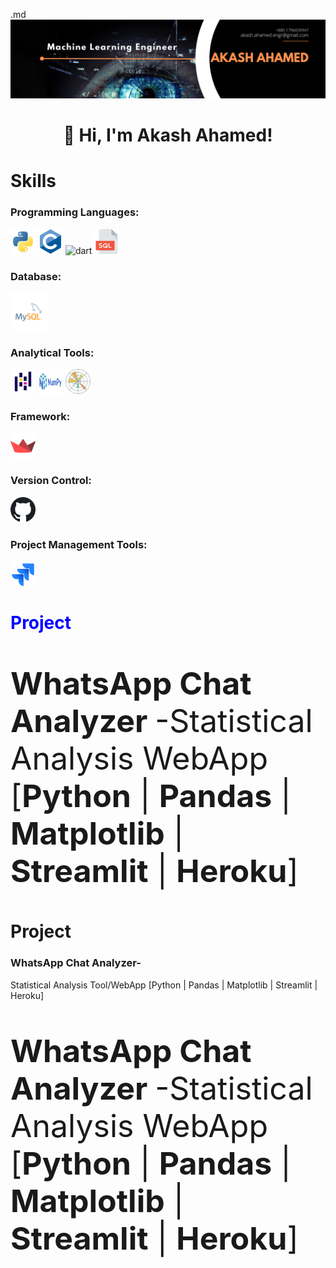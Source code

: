 .md![logo](banner2.png)
<h1 align= "center">👋 Hi, I'm Akash Ahamed!</h1>

<h1>Skills</h1>
<h3 align="left"> Programming Languages:</h3>
<p align = "left"> 
  <img src="https://raw.githubusercontent.com/devicons/devicon/master/icons/python/python-original.svg" alt="python" width="40" height="40"/>
  <img src="https://raw.githubusercontent.com/devicons/devicon/master/icons/c/c-original.svg" alt="c" width="40" height="40"/>
  <img src="https://www.vectorlogo.zone/logos/dartlang/dartlang-icon.svg" alt="dart" width="40" height="40"/>
  <img src="assets/sql.svg" alt="sql" width="40" height="40"/>
</p>

<h3 align="left"> Database:</h3>
<p align = "left"> 
  <img src="assets/mysql.svg" alt="sql" width="60" height="60"/>
</p>

<h3 align="left"> Analytical Tools:</h3>
<p align = "left">
   <img src="assets/pandas.svg" alt="sql" width="40" height="40"/>
  <img src="assets/numpy.svg" alt="sql" width="40" height="40"/>
   <img src="assets/matplotlib.svg" alt="sql" width="40" height="40"/>
</p>

<h3 align="left"> Framework:</h3>
<p align = "left">
   <img src="assets/streamlit.svg" alt="sql" width="40" height="40"/>
</p>

<h3 align="left"> Version Control:</h3>
<p align = "left">
   <img src="assets/github.svg" alt="sql" width="40" height="40"/>
</p>

<h3 align="left"> Project Management Tools:</h3>
<p align = "left">
   <img src="assets/jira.svg" alt="sql" width="40" height="40"/>
</p>

<h1 style="color:blue;">Project</h1>
<p style="font-size:50px;"> <strong> WhatsApp Chat Analyzer </strong>-Statistical Analysis WebApp [<strong>Python</strong> | <strong>Pandas</strong> | <strong>Matplotlib</strong> | <strong>Streamlit</strong> | <strong>Heroku</strong>]</p>

# Project
### **WhatsApp Chat Analyzer**- 
Statistical Analysis Tool/WebApp [Python | Pandas | Matplotlib | Streamlit | Heroku]</p>

<p style="font-size:50px;"> <strong> WhatsApp Chat Analyzer </strong>-Statistical Analysis WebApp [<strong>Python</strong> | <strong>Pandas</strong> | <strong>Matplotlib</strong> | <strong>Streamlit</strong> | <strong>Heroku</strong>]</p>

